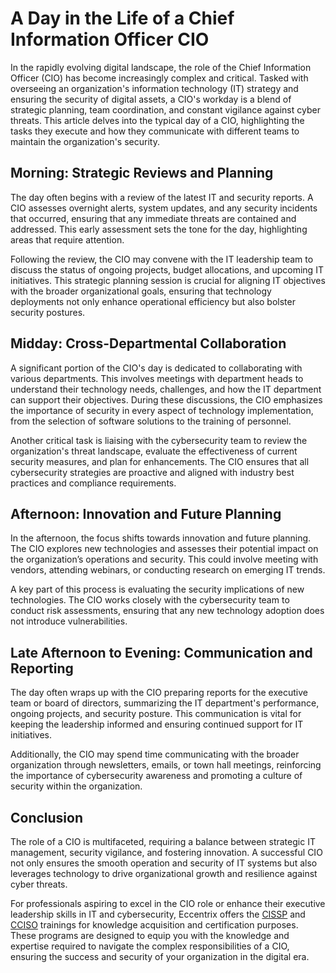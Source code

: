 # A Day in the Life of a Chief Information Officer CIO
In the rapidly evolving digital landscape, the role of the Chief Information Officer (CIO) has become increasingly complex and critical. Tasked with overseeing an organization's information technology (IT) strategy and ensuring the security of digital assets, a CIO's workday is a blend of strategic planning, team coordination, and constant vigilance against cyber threats. This article delves into the typical day of a CIO, highlighting the tasks they execute and how they communicate with different teams to maintain the organization's security. 

## Morning: Strategic Reviews and Planning 
The day often begins with a review of the latest IT and security reports. A CIO assesses overnight alerts, system updates, and any security incidents that occurred, ensuring that any immediate threats are contained and addressed. This early assessment sets the tone for the day, highlighting areas that require attention. 

Following the review, the CIO may convene with the IT leadership team to discuss the status of ongoing projects, budget allocations, and upcoming IT initiatives. This strategic planning session is crucial for aligning IT objectives with the broader organizational goals, ensuring that technology deployments not only enhance operational efficiency but also bolster security postures. 

## Midday: Cross-Departmental Collaboration 
A significant portion of the CIO's day is dedicated to collaborating with various departments. This involves meetings with department heads to understand their technology needs, challenges, and how the IT department can support their objectives. During these discussions, the CIO emphasizes the importance of security in every aspect of technology implementation, from the selection of software solutions to the training of personnel. 

Another critical task is liaising with the cybersecurity team to review the organization's threat landscape, evaluate the effectiveness of current security measures, and plan for enhancements. The CIO ensures that all cybersecurity strategies are proactive and aligned with industry best practices and compliance requirements. 

## Afternoon: Innovation and Future Planning 
In the afternoon, the focus shifts towards innovation and future planning. The CIO explores new technologies and assesses their potential impact on the organization’s operations and security. This could involve meeting with vendors, attending webinars, or conducting research on emerging IT trends. 

A key part of this process is evaluating the security implications of new technologies. The CIO works closely with the cybersecurity team to conduct risk assessments, ensuring that any new technology adoption does not introduce vulnerabilities. 

## Late Afternoon to Evening: Communication and Reporting 
The day often wraps up with the CIO preparing reports for the executive team or board of directors, summarizing the IT department's performance, ongoing projects, and security posture. This communication is vital for keeping the leadership informed and ensuring continued support for IT initiatives. 

Additionally, the CIO may spend time communicating with the broader organization through newsletters, emails, or town hall meetings, reinforcing the importance of cybersecurity awareness and promoting a culture of security within the organization. 

## Conclusion 
The role of a CIO is multifaceted, requiring a balance between strategic IT management, security vigilance, and fostering innovation. A successful CIO not only ensures the smooth operation and security of IT systems but also leverages technology to drive organizational growth and resilience against cyber threats. 

For professionals aspiring to excel in the CIO role or enhance their executive leadership skills in IT and cybersecurity, Eccentrix offers the	[CISSP](https://www.eccentrix.ca/en/courses/information-security/certified-information-systems-security-professional-cissp-cs8502) and	[CCISO](https://www.eccentrix.ca/en/courses/cybersecurity-and-cyberdefense/certified-chief-information-security-officer-cciso-ec6155) trainings for knowledge acquisition and certification purposes. These programs are designed to equip you with the knowledge and expertise required to navigate the complex responsibilities of a CIO, ensuring the success and security of your organization in the digital era. 

